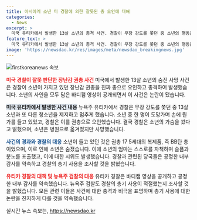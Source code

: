 ```yaml
---
title: 아시아계 소년 미 경찰에 의한 잘못된 총 오인에 대해
categories:
  - News
excerpt: >
  미국 유티카에서 발생한 13살 소년의 총격 사건. 경찰이 무장 강도를 쫓던 중 소년의 행동을 오해해 총격했으며, 소년은 숨지게 됐다. 소년이 들고 있던 것은 BB탄 총으로, 경찰은 바디캠을 공개하고 사건을 설명하며 투명성을 공개했다. 사건으로 인해 도시는 분노와 슬픔에 빠졌으며, 경찰의 총격에 대한 항의 시위도 벌어졌다. 함께 관련된 인원들에 대한 강도한 엄숙한 행동을 취했다.
feature_text: >
  미국 유티카에서 발생한 13살 소년의 총격 사건. 경찰이 무장 강도를 쫓던 중 소년의 행동을 오해해 총격했으며, 소년은 숨지게 됐다. 소년이 들고 있던 것은 BB탄 총으로, 경찰은 바디캠을 공개하고 사건을 설명하며 투명성을 공개했다. 사건으로 인해 도시는 분노와 슬픔에 빠졌으며, 경찰의 총격에 대한 항의 시위도 벌어졌다. 함께 관련된 인원들에 대한 강도한 엄숙한 행동을 취했다.
image: 'https://newsdao.kr/res/images/meta/newsdao_breakingnews.jpg'
---
```


<p><img src="https://newsdao.kr/res/images/meta/newsdao_breakingnews.jpg" alt="firstkoreanews 속보" /></p>

<p><b><span style="color: #ee2323;">미국 경찰이 잘못 판단한 장난감 권총 사건</span></b>
미국에서 발생한 13살 소년의 숨진 사망 사건은 경찰이 소년이 가지고 있던 장난감 권총을 진짜 총으로 오인하고 총격하여 발생했습니다. 소년의 사인을 모두 담은 바디캠 영상이 공개되면서 이 사건은 논란이 됐습니다.</p>

<p><b><span style="background-color: #21538527;">미국 유티카에서 발생한 사건 내용</span></b>
뉴욕주 유티카에서 경찰은 무장 강도를 쫓던 중 13살 소년과 또 다른 청소년을 제지하고 멈추게 했습니다. 소년 중 한 명이 도망가며 손에 뭔가를 들고 있었고, 경찰은 이를 권총으로 오인했습니다. 결국 경찰은 소년의 가슴을 쐈다고 밝혔으며, 소년은 병원으로 옮겨졌지만 사망했습니다.</p>

<p><b><span style="color: #1a5490;">사건의 경과와 경찰의 대응</span></b>
소년이 들고 있던 것은 권총 17 5세대의 복제품, 즉 BB탄 총이었으며, 이로 인해 소년은 숨졌습니다. 이에 소년의 엄마는 스스로를 자책하며 슬픔과 분노를 표출했고, 이에 대한 시위도 발생했습니다. 경찰과 관련된 당국들은 공정한 내부 감사를 약속하고 경찰의 총기 사용을 조사할 것을 밝혔습니다.</p>

<p><b><span style="color: #ee2323;">유티카 경찰의 대책 및 뉴욕주 검찰의 대응</span></b>
유티카 경찰은 바디캠 영상을 공개하고 공정한 내부 감사를 약속했습니다. 뉴욕주 검찰도 경찰의 총기 사용이 적절했는지 조사할 것을 밝혔습니다. 모든 관련 이들은 사건에 대한 충격과 비극을 표명하며 총기 사용에 대한 논란을 진지하게 다룰 것을 약속했습니다.</p>
실시간 뉴스 속보는, <a href="https://newsdao.kr" rel="dofollow">https://newsdao.kr</a>


